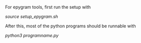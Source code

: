 For epygram tools, first run the setup with

_source setup_epygram.sh_

After this, most of the python programs should be runnable with 

_python3 programname.py_
